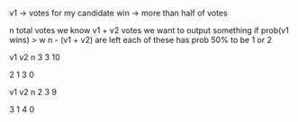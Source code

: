 v1 -> votes for my candidate
win -> more than half of votes


n total votes
we know v1 + v2 votes
we want to output something if prob(v1 wins) > w
n - (v1 + v2) are left
each of these has prob 50% to be 1 or 2



v1 v2 n
3  3  10

2 1
3 0


v1 v2 n
2  3  9

3 1
4 0

